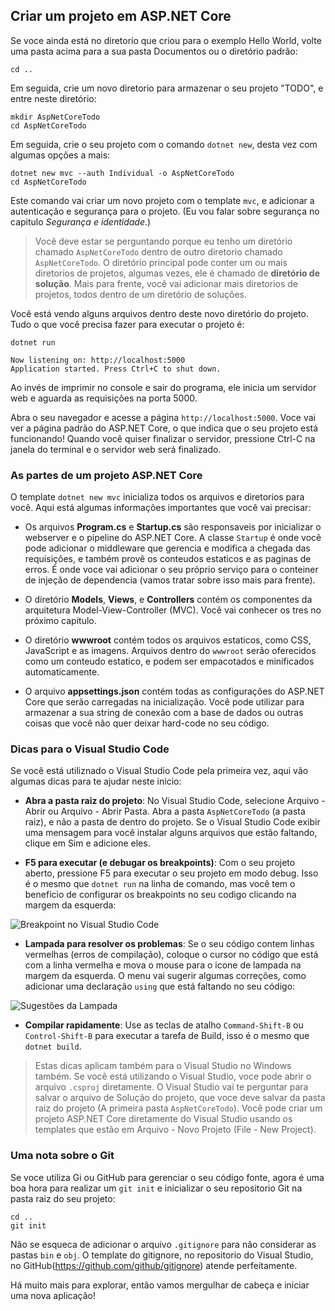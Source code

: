 ## Criar um projeto em ASP.NET Core
Se voce ainda está no diretorio que criou para o exemplo Hello World, volte uma pasta acima para a sua pasta Documentos ou o diretório padrão:

```
cd ..
```

Em seguida, crie um novo diretorio para armazenar o seu projeto "TODO", e entre neste diretório:

```
mkdir AspNetCoreTodo
cd AspNetCoreTodo
```

Em seguida, crie o seu projeto com o comando `dotnet new`, desta vez com algumas opções a mais:

```
dotnet new mvc --auth Individual -o AspNetCoreTodo
cd AspNetCoreTodo
```

Este comando vai criar um novo projeto com o template `mvc`, e adicionar a autenticação e segurança para o projeto. (Eu vou falar sobre segurança no capitulo *Segurança e identidade*.)

> Você deve estar se perguntando porque eu tenho um diretório chamado `AspNetCoreTodo` dentro de outro diretorio chamado `AspNetCoreTodo`. O diretório principal pode conter um ou mais diretorios de projetos, algumas vezes, ele é chamado de **diretório de solução**. Mais para frente, você vai adicionar mais diretorios de projetos, todos dentro de um diretório de soluções.

Você está vendo alguns arquivos dentro deste novo diretório do projeto. Tudo o que você precisa fazer para executar o projeto é:

```
dotnet run

Now listening on: http://localhost:5000
Application started. Press Ctrl+C to shut down.
```

Ao invés de imprimir no console e sair do programa, ele inicia um servidor web e aguarda as requisições na porta 5000.

Abra o seu navegador e acesse a página `http://localhost:5000`. Voce vai ver a página padrão do ASP.NET Core, o que indica que o seu projeto está funcionando! Quando você quiser finalizar o servidor, pressione Ctrl-C na janela do terminal e o servidor web será finalizado.

### As partes de um projeto ASP.NET Core
O template `dotnet new mvc` inicializa todos os arquivos e diretorios para você. Aqui está algumas informações importantes que você vai precisar:

* Os arquivos **Program.cs** e **Startup.cs** são responsaveis por inicializar o webserver e o pipeline do ASP.NET Core. A classe `Startup` é onde você pode adicionar o middleware que gerencia e modifica a chegada das requisições, e também provê os conteudos estaticos e as paginas de erros. É onde voce vai adicionar o seu próprio serviço para o conteiner de injeção de dependencia (vamos tratar sobre isso mais para frente).

* O diretório **Models**, **Views**, e **Controllers** contém os componentes da arquitetura Model-View-Controller (MVC). Você vai conhecer os tres no próximo capitulo.

* O diretório **wwwroot** contém todos os arquivos estaticos, como CSS, JavaScript e as imagens. Arquivos dentro do `wwwroot` serão oferecidos como um conteudo estatico, e podem ser empacotados e minificados automaticamente.

* O arquivo **appsettings.json** contém todas as configurações do ASP.NET Core que serão carregadas na inicialização. Você pode utilizar para armazenar a sua string de conexão com a base de dados ou outras coisas que você não quer deixar hard-code no seu código.

### Dicas para o Visual Studio Code

Se você está utiliznado o Visual Studio Code pela primeira vez, aqui vão algumas dicas para te ajudar neste inicio:

* **Abra a pasta raiz do projeto**: No Visual Studio Code, selecione Arquivo - Abrir ou Arquivo - Abrir Pasta. Abra a pasta `AspNetCoreTodo` (a pasta raiz), e não a pasta de dentro do projeto. Se o Visual Studio Code exibir uma mensagem para você instalar alguns arquivos que estão faltando, clique em Sim e adicione eles.

* **F5 para executar (e debugar os breakpoints)**: Com o seu projeto aberto, pressione F5 para executar o seu projeto em modo debug. Isso é o mesmo que `dotnet run` na linha de comando, mas você tem o beneficio de configurar os breakpoints no seu codigo clicando na margem da esquerda:

![Breakpoint no Visual Studio Code](breakpoint.png)

* **Lampada para resolver os problemas**: Se o seu código contem linhas vermelhas (erros de compilação), coloque o cursor no código que está com a linha vermelha e mova o mouse para o icone de lampada na margem da esquerda. O menu vai sugerir algumas correções, como adicionar uma declaração `using` que está faltando no seu código:

![Sugestões da Lampada](lightbulb.png)

* **Compilar rapidamente**: Use as teclas de atalho `Command-Shift-B` ou `Control-Shift-B` para executar a tarefa de Build, isso é o mesmo que `dotnet build`.

> Estas dicas aplicam também para o Visual Studio no Windows também. Se você está utilizando o Visual Studio, voce pode abrir o arquivo `.csproj` diretamente. O Visual Studio vai te perguntar para salvar o arquivo de Solução do projeto, que voce deve salvar da pasta raiz do projeto (A primeira pasta `AspNetCoreTodo`). Você pode criar um projeto ASP.NET Core diretamente do Visual Studio usando os templates que estão em Arquivo - Novo Projeto (File - New Project).

### Uma nota sobre o Git

Se voce utiliza Gi ou GitHub para gerenciar o seu código fonte, agora é uma boa hora para realizar um `git init` e inicializar o seu repositorio Git na pasta raiz do seu projeto:

```
cd ..
git init
```

Não se esqueca de adicionar o arquivo `.gitignore` para não considerar as pastas `bin` e `obj`. O template do gitignore, no repositorio do Visual Studio, no GitHub(https://github.com/github/gitignore) atende perfeitamente.

Há muito mais para explorar, então vamos mergulhar de cabeça e iniciar uma nova aplicação!